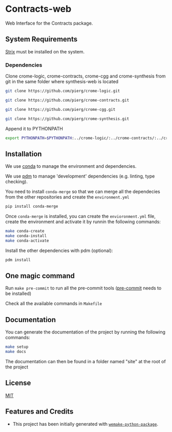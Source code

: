 # Contracts-web

Web Interface for the Contracts package.

## System Requirements

[Strix](https://strix.model.in.tum.de) must be installed on the system.

### Dependencies

Clone crome-logic, crome-contracts, crome-cgg and crome-synthesis from git in the same
folder where synthesis-web is located

```bash
git clone https://github.com/pierg/crome-logic.git
```

```bash
git clone https://github.com/pierg/crome-contracts.git
```

```bash
git clone https://github.com/pierg/crome-cgg.git
```

```bash
git clone https://github.com/pierg/crome-synthesis.git
```

Append it to PYTHONPATH

```bash
export PYTHONPATH=$PYTHONPATH:../crome-logic/:../crome-contracts/:../crome-cgg/:../crome-synthesis/
```

## Installation

We use
[conda](https://docs.conda.io/projects/conda/en/latest/user-guide/install/index.html) to
manage the environment and dependencies.

We use [pdm](https://github.com/pdm-project/pdm) to manage 'development' dependencies
(e.g. linting, type checking).

You need to install `conda-merge` so that we can merge all the dependecies from the
other repositories and create the `environment.yml`

```bash
pip install conda-merge
```

Once `conda-merge` is installed, you can create the `envioronment.yml` file, create the
environment and activate it by runnin the following commands:

```bash
make conda-create
make conda-install
make conda-activate
```

Install the other dependencies with pdm (optional):

```bash
pdm install
```
## One magic command

Run `make pre-commit` to run all the pre-commit tools ([pre-commit](https://pre-commit.com/#install) needs to be installed)

Check all the available commands in `Makefile`

## Documentation

You can generate the documentation of the project by running the following commands:

```bash
make setup
make docs
```

The documentation can then be found in a folder named "site" at the root of the project

## License

[MIT](https://github.com/piergiuseppe/crome-synthesis/blob/master/LICENSE)

## Features and Credits

- This project has been initially generated with
  [`wemake-python-package`](https://github.com/wemake-services/wemake-python-package).
